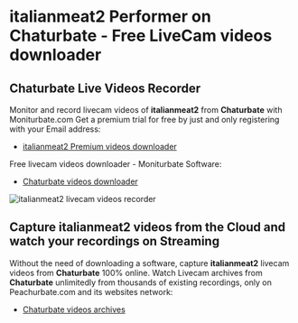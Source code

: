 # italianmeat2 Performer on Chaturbate - Free LiveCam videos downloader

## Chaturbate Live Videos Recorder

Monitor and record livecam videos of **italianmeat2** from **Chaturbate** with Moniturbate.com
Get a premium trial for free by just and only registering with your Email address:
* [italianmeat2 Premium videos downloader](https://moniturbate.com/request-demo-licence-key.html)

Free livecam videos downloader - Moniturbate Software:
* [Chaturbate videos downloader](https://moniturbate.com/moniturbate-download-software.html)

![italianmeat2 livecam videos recorder](https://peachurnet.com/templates/moniturbate-software.png)


## Capture italianmeat2 videos from the Cloud and watch your recordings on Streaming

Without the need of downloading a software, capture **italianmeat2** livecam videos from **Chaturbate** 100% online.
Watch Livecam archives from **Chaturbate** unlimitedly from thousands of existing recordings, only on Peachurbate.com and its websites network:
* [Chaturbate videos archives](https://peachurnet.com/)